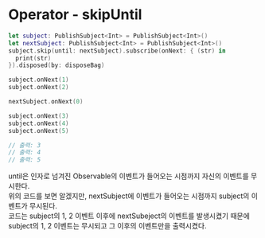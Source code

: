 # Operator - skipUntil
```Swift
let subject: PublishSubject<Int> = PublishSubject<Int>()
let nextSubject: PublishSubject<Int> = PublishSubject<Int>()
subject.skip(until: nextSubject).subscribe(onNext: { (str) in
  print(str)
}).disposed(by: disposeBag)

subject.onNext(1)
subject.onNext(2)

nextSubject.onNext(0)

subject.onNext(3)
subject.onNext(4)
subject.onNext(5)

// 출력: 3
// 출력: 4
// 출력: 5
```
until은 인자로 넘겨진 Observable의 이벤트가 들어오는 시점까지 자신의 이벤트를 무시한다.  
위의 코드를 보면 알겠지만, nextSubject에 이벤트가 들어오는 시점까지 subject의 이벤트가 무시된다.  
코드는 subject의 1, 2 이벤트 이후에 nextSubeject의 이벤트를 발생시켰기 때문에 subject의 1, 2 이벤트는 무시되고 그 이후의 이벤트만을 출력시켰다.  
